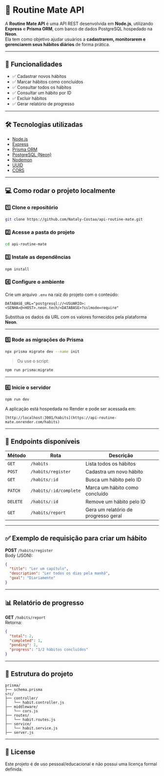 
# 🧠 Routine Mate API

A **Routine Mate API** é uma API REST desenvolvida em **Node.js**, utilizando **Express** e **Prisma ORM**, com banco de dados PostgreSQL hospedado na **Neon**.  
Ela tem como objetivo ajudar usuários a **cadastrarem, monitorarem e gerenciarem seus hábitos diários** de forma prática.

---

## 🚀 Funcionalidades

- ✅ Cadastrar novos hábitos
- ✅ Marcar hábitos como concluídos
- ✅ Consultar todos os hábitos
- ✅ Consultar um hábito por ID
- ✅ Excluir hábitos
- ✅ Gerar relatório de progresso

---

## 🛠️ Tecnologias utilizadas

- [Node.js](https://nodejs.org/)
- [Express](https://expressjs.com/)
- [Prisma ORM](https://www.prisma.io/)
- [PostgreSQL (Neon)](https://neon.tech/)
- [Nodemon](https://nodemon.io/)
- [UUID](https://www.npmjs.com/package/uuid)
- [CORS](https://www.npmjs.com/package/cors)

---

## 💻 Como rodar o projeto localmente

### 1️⃣ Clone o repositório

```bash
git clone https://github.com/Nataly-Costaa/api-routine-mate.git
```

### 2️⃣ Acesse a pasta do projeto

```bash
cd api-routine-mate
```

### 3️⃣ Instale as dependências

```bash
npm install
```

### 4️⃣ Configure o ambiente

Crie um arquivo `.env` na raiz do projeto com o conteúdo:

```env
DATABASE_URL="postgresql://<USUARIO>:<SENHA>@<HOST>.neon.tech/<DATABASE>?sslmode=require"
```

Substitua os dados da URL com os valores fornecidos pela plataforma **Neon**.

---

### 5️⃣ Rode as migrações do Prisma

```bash
npx prisma migrate dev --name init
```

> Ou use o script:

```bash
npm run prisma:migrate
```

---

### 6️⃣ Inicie o servidor

```bash
npm run dev
```

A aplicação está hospedada no Render e pode ser acessada em:

```
[http://localhost:3001/habits](https://api-routine-mate.onrender.com/habits)
```

---

## 📌 Endpoints disponíveis

| Método   | Rota                         | Descrição                              |
|----------|------------------------------|----------------------------------------|
| `GET`    | `/habits`                    | Lista todos os hábitos                 |
| `POST`   | `/habits/register`           | Cadastra um novo hábito                |
| `GET`    | `/habits/:id`                | Busca um hábito pelo ID                |
| `PATCH`  | `/habits/:id/complete`       | Marca um hábito como concluído         |
| `DELETE` | `/habits/:id`                | Remove um hábito pelo ID               |
| `GET`    | `/habits/report`             | Gera um relatório de progresso geral   |

---

## ✅ Exemplo de requisição para criar um hábito

**POST** `/habits/register`  
Body (JSON):

```json
{
  "title": "Ler um capítulo",
  "description": "Ler todos os dias pela manhã",
  "goal": "Diariamente"
}
```

---

## 📊 Relatório de progresso

**GET** `/habits/report`  
Retorna:

```json
{
  "total": 2,
  "completed": 1,
  "pending": 1,
  "progress": "1/2 hábitos concluídos"
}
```

---

## 🧩 Estrutura do projeto

```
prisma/
├── schema.prisma
src/
├── controller/
│   └── habit.controller.js
├── middleware/
│   └── cors.js
├── routes/
│   └── habit.routes.js
├── service/
│   └── habit.service.js
├── server.js
```

---

## 📝 License

Este projeto é de uso pessoal/educacional e não possui uma licença formal definida.
